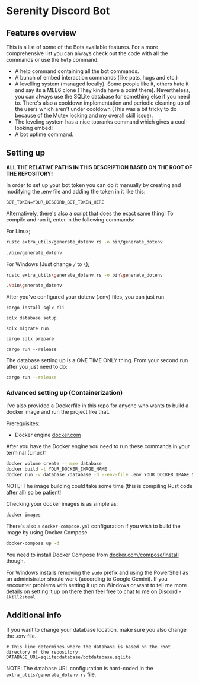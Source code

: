 # Serenity Discord Bot

## Features overview

This is a list of some of the Bots available features. For a more comprehensive
list you can always check out the code with all the commands or use the `help`
command.

- A help command containing all the bot commands.
- A bunch of embed interaction commands (like pats, hugs and etc.)
- A levelling system (managed locally). Some people like it, others hate it and
  say its a MEE6 clone (They kinda have a point there). Nevertheless, you can
  always use the SQLite database for something else if you need to. There's also
  a cooldown implementation and periodic cleaning up of the users which aren't
  under cooldown (This was a bit tricky to do because of the Mutex locking and my
  overall skill issue).
- The leveling system has a nice topranks command which gives a cool-looking embed!
- A bot uptime command.

## Setting up

**ALL THE RELATIVE PATHS IN THIS DESCRIPTION BASED ON THE ROOT OF THE REPOSITORY!**

In order to set up your bot token you can do it manually by creating and
modifying the .env file and adding the token in it like this:

```env
BOT_TOKEN=YOUR_DISCORD_BOT_TOKEN_HERE
```

Alternatively, there's also a script that does the exact same thing! To compile
and run it, enter in the following commands:

For Linux;

```sh
rustc extra_utils/generate_dotenv.rs -o bin/generate_dotenv

./bin/generate_dotenv
```

For Windows (Just change `/` to `\`);

```sh
rustc extra_utils\generate_dotenv.rs -o bin\generate_dotenv

.\bin\generate_dotenv
```

After you've configured your dotenv (.env) files, you can just run

```
cargo install sqlx-cli

sqlx database setup

sqlx migrate run

cargo sqlx prepare

cargo run --release
```

The database setting up is a ONE TIME ONLY thing. From your second run after
you just need to do:

```sh
cargo run --release
```

### Advanced setting up (Containerization)

I've also provided a Dockerfile in this repo for anyone who wants to build a
docker image and run the project like that.

Prerequisites:

- Docker engine [docker.com](https://docs.docker.com/engine/install/)

After you have the Docker engine you need to run these commands in your
terminal (Linux):

```sh
docker volume create --name database
docker build -t YOUR_DOCKER_IMAGE_NAME .
docker run -v database:/database -d --env-file .env YOUR_DOCKER_IMAGE_NAME
```

NOTE: The image building could take some time (this is compiling Rust code
after all) so be patient!

Checking your docker images is as simple as:

```sh
docker images
```

There's also a `docker-compose.yml` configuration if you wish to build the image by using Docker Compose.

```sh
docker-compose up -d
```

You need to install Docker Compose from [docker.com/compose/install](https://docs.docker.com/compose/install/) though.

For Windows installs removing the `sudo` prefix and using the PowerShell as an
administrator should work (according to Google Gemini). If you encounter
problems with setting it up on Windows or want to tell me more details on
setting it up on there then feel free to chat to me on Discord - `1kill2steal`

## Additional info

If you want to change your database location, make sure you also change the
.env file.

```env
# This line determines where the database is based on the root directory of the repository.
DATABASE_URL=sqlite:database/botdatabase.sqlite
```

NOTE: The database URL configuration is hard-coded in the
`extra_utils/generate_dotenv.rs` file.
